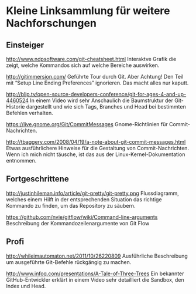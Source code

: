 ﻿Kleine Linksammlung für weitere Nachforschungen
===============================================

Einsteiger
----------

http://www.ndpsoftware.com/git-cheatsheet.html
	Interaktve Grafik die zeigt, welche Kommandos sich auf welche Bereiche
	auswirken.
	
http://gitimmersion.com/
	Geführte Tour durch Git. Aber Achtung! Den Teil mit “Setup Line Ending
	Preferences” ignorieren. Das macht alles nur kaputt.
	
http://blip.tv/open-source-developers-conference/git-for-ages-4-and-up-4460524
	In einem Video wird sehr Anschaulich die Baumstruktur der Git-Historie
	dargestellt und wie sich Tags, Branches und Head bei bestimmten Befehlen
	verhalten.
	
https://live.gnome.org/Git/CommitMessages
	Gnome-Richtlinien für Commit-Nachrichten.
	
http://tbaggery.com/2008/04/19/a-note-about-git-commit-messages.html
	Etwas ausführlichere Hinweise für die Gestaltung von Commit-Nachrichten.
	Wenn ich mich nicht täusche, ist das aus der Linux-Kernel-Dokumentation
	entnommen.
	

Fortgeschrittene
----------------

http://justinhileman.info/article/git-pretty/git-pretty.png
	Flussdiagramm, welches einem Hilft in der entsprechenden Situation das
	richtige Kommando zu finden, um das Repository zu säubern.
	
https://github.com/nvie/gitflow/wiki/Command-line-arguments
	Beschreibung der Kommandozeilenargumente von Git Flow
	

Profi
-----

http://whileimautomaton.net/2011/10/26220809
	Ausführliche Beschreibung um ausgeführte Git-Befehle rückgängig zu machen.
	
http://www.infoq.com/presentations/A-Tale-of-Three-Trees
	Ein bekannter GitHub-Entwickler erklärt in einem Video sehr detailliert
	die Sandbox, den Index und Head.
